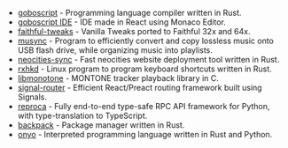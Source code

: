  - [goboscript](https://github.com/aspizu/goboscript) - Programming language compiler written in Rust.
 - [goboscript IDE](https://github.com/aspizu/goboscript.ide) - IDE made in React using Monaco Editor.
 - [faithful-tweaks](https://github.com/aspizu/faithful-tweaks/) - Vanilla Tweaks ported to Faithful 32x and 64x.
 - [musync](https://github.com/aspizu/musync) - Program to efficiently convert and copy lossless music onto USB flash drive, while organizing music into playlists.
 - [neocities-sync](https://github.com/aspizu/neocities-sync) - Fast neocities website deployment tool written in Rust.
 - [rxhkd](https://github.com/aspizu/rxhkd) - Linux program to program keyboard shortcuts written in Rust.
 - [libmonotone](https://github.com/aspizu/libmonotone) -  MONTONE tracker playback library in C.
 - [signal-router](https://github.com/aspizu/signal-router) - Efficient React/Preact routing framework built using Signals.
 - [reproca](https://github.com/aspizu/reproca) - Fully end-to-end type-safe RPC API framework for Python, with type-translation to TypeScript.
 - [backpack](https://github.com/aspizu/backpack) - Package manager written in Rust.
 - [onyo](https://github.com/aspizu/onyo) - Interpreted programming language written in Rust and Python.
